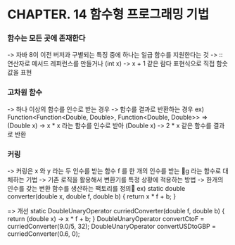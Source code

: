 # CHAPTER. 14 함수형 프로그래밍 기법

### 함수는 모든 곳에 존재한다
-> 자바 8이 이전 버저과 구별되는 특징 중에 하나는 일급 함수를 지원한다는 것
-> :: 연산자로 메서드 레퍼런스를 만들거나 (int x) -> x + 1 같은 람다 표현식으로 직접 함숫값을 표현



### 고차원 함수
-> 하나 이상의 함수를 인수로 받는 경우
-> 함수를 결과로 반환하는 경우
ex) Function<Function<Double, Double>, Function<Double, Double>>
=> (Double x) -> x * x 라는 함수를 인수로 받아 (Double x) -> 2 * x 같은 함수를 결과로 반환



### 커링
-> 커링은 x 와 y 라는 두 인수를 받는 함수 f 를 한 개의 인수를 받는       g 라는 함수로 대체하는 기법
-> 기존 로직을 활용해서 변환기를 특정 상황에 적용하는 방법
-> 한개의 인수를 갖는 변환 함수를 생산하는 팩토리를 정의
ex) static double converter(double x, double f, double b) {
		  return x * f + b;
    }

=> 개선
    static DoubleUnaryOperator curriedConverter(double f, double b) {
		  return (double x) -> x * f + b;
    }
    DoubleUnaryOperator convertCtoF = curriedConverter(9.0/5, 32);
    DoubleUnaryOperator convertUSDtoGBP = curriedConverter(0.6, 0);
 
